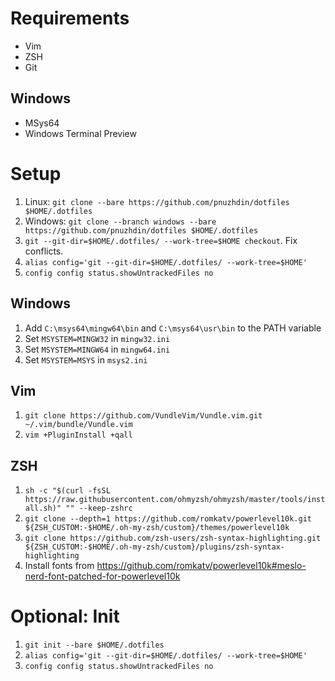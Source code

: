 # Requirements

* Vim
* ZSH
* Git

## Windows

* MSys64
* Windows Terminal Preview

# Setup

1. Linux: `git clone --bare https://github.com/pnuzhdin/dotfiles $HOME/.dotfiles`
1. Windows: `git clone --branch windows --bare https://github.com/pnuzhdin/dotfiles $HOME/.dotfiles`
1. `git --git-dir=$HOME/.dotfiles/ --work-tree=$HOME checkout`. Fix conflicts.
1. `alias config='git --git-dir=$HOME/.dotfiles/ --work-tree=$HOME'`
1. `config config status.showUntrackedFiles no`

## Windows

1. Add `C:\msys64\mingw64\bin` and `C:\msys64\usr\bin` to the PATH variable
1. Set `MSYSTEM=MINGW32` in `mingw32.ini`
1. Set `MSYSTEM=MINGW64` in `mingw64.ini`
1. Set `MSYSTEM=MSYS` in `msys2.ini`

## Vim

1. `git clone https://github.com/VundleVim/Vundle.vim.git ~/.vim/bundle/Vundle.vim`
1. `vim +PluginInstall +qall`

## ZSH

1. `sh -c "$(curl -fsSL https://raw.githubusercontent.com/ohmyzsh/ohmyzsh/master/tools/install.sh)" "" --keep-zshrc`
1. `git clone --depth=1 https://github.com/romkatv/powerlevel10k.git ${ZSH_CUSTOM:-$HOME/.oh-my-zsh/custom}/themes/powerlevel10k`
1. `git clone https://github.com/zsh-users/zsh-syntax-highlighting.git ${ZSH_CUSTOM:-$HOME/.oh-my-zsh/custom}/plugins/zsh-syntax-highlighting`
1. Install fonts from https://github.com/romkatv/powerlevel10k#meslo-nerd-font-patched-for-powerlevel10k

# Optional: Init

1. `git init --bare $HOME/.dotfiles`
1. `alias config='git --git-dir=$HOME/.dotfiles/ --work-tree=$HOME'`
1. `config config status.showUntrackedFiles no`

